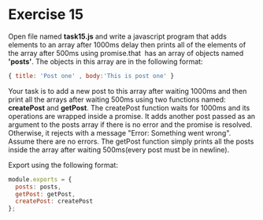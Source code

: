 # Exercise 15

Open file named **task15.js** and write a javascript program that adds elements to an array after 1000ms delay then prints all of the elements of the array after 500ms using promise.that  has an array of objects named **'posts'**. The objects in this array are in the following format: 

```js
{ title: 'Post one' , body:'This is post one' }
```

Your task is to add a new post to this array after waiting 1000ms and then print all the arrays after waiting 500ms using two functions named: **createPost** and **getPost**.
The createPost function waits for 1000ms and its operations are wrapped inside a promise. It adds another post passed as an argument to the posts array if there is no error and the promise is resolved. Otherwise, it rejects with a message "Error: Something went wrong". Assume there are no errors.
The getPost function simply prints all the posts inside the array after waiting 500ms(every post must be in newline).

Export using the following format:

```js
module.exports = {
  posts: posts,
  getPost: getPost,
  createPost: createPost
};
```